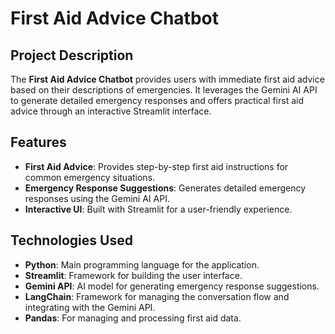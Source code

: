 # First Aid Advice Chatbot

## Project Description

The **First Aid Advice Chatbot** provides users with immediate first aid advice based on their descriptions of emergencies. It leverages the Gemini AI API to generate detailed emergency responses and offers practical first aid advice through an interactive Streamlit interface.

## Features

- **First Aid Advice**: Provides step-by-step first aid instructions for common emergency situations.
- **Emergency Response Suggestions**: Generates detailed emergency responses using the Gemini AI API.
- **Interactive UI**: Built with Streamlit for a user-friendly experience.

## Technologies Used

- **Python**: Main programming language for the application.
- **Streamlit**: Framework for building the user interface.
- **Gemini API**: AI model for generating emergency response suggestions.
- **LangChain**: Framework for managing the conversation flow and integrating with the Gemini API.
- **Pandas**: For managing and processing first aid data.


